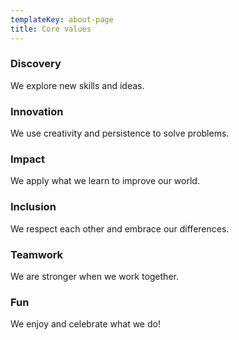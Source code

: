 ```yaml
---
templateKey: about-page
title: Core values
---
```

### Discovery

We explore new skills and ideas.

### Innovation

We use creativity and persistence to solve problems.

### Impact

We apply what we learn to improve our world.

### Inclusion

We respect each other and embrace our differences.

### Teamwork

We are stronger when we work together.

### Fun

We enjoy and celebrate what we do!
